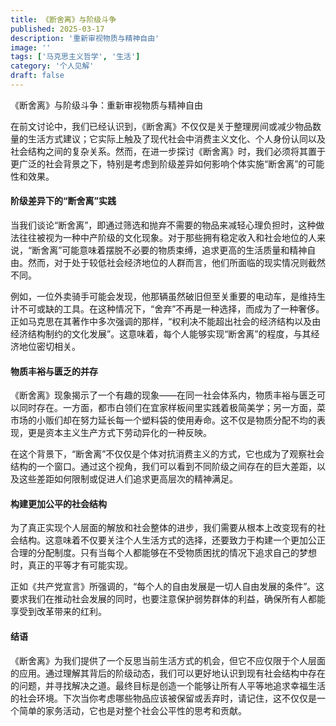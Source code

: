 ```yaml
---
title: 《断舍离》与阶级斗争
published: 2025-03-17
description: '重新审视物质与精神自由'
image: ''
tags: ['马克思主义哲学', '生活']
category: '个人见解'
draft: false 
---
```

《断舍离》与阶级斗争：重新审视物质与精神自由

在前文讨论中，我们已经认识到，《断舍离》不仅仅是关于整理房间或减少物品数量的生活方式建议；它实际上触及了现代社会中消费主义文化、个人身份认同以及社会结构之间的复杂关系。然而，在进一步探讨《断舍离》时，我们必须将其置于更广泛的社会背景之下，特别是考虑到阶级差异如何影响个体实施“断舍离”的可能性和效果。

#### 阶级差异下的“断舍离”实践

当我们谈论“断舍离”，即通过筛选和抛弃不需要的物品来减轻心理负担时，这种做法往往被视为一种中产阶级的文化现象。对于那些拥有稳定收入和社会地位的人来说，“断舍离”可能意味着摆脱不必要的物质束缚，追求更高的生活质量和精神自由。然而，对于处于较低社会经济地位的人群而言，他们所面临的现实情况则截然不同。

例如，一位外卖骑手可能会发现，他那辆虽然破旧但至关重要的电动车，是维持生计不可或缺的工具。在这种情况下，“舍弃”不再是一种选择，而成为了一种奢侈。正如马克思在其著作中多次强调的那样，“权利决不能超出社会的经济结构以及由经济结构制约的文化发展”。这意味着，每个人能够实现“断舍离”的程度，与其经济地位密切相关。

#### 物质丰裕与匮乏的并存

《断舍离》现象揭示了一个有趣的现象——在同一社会体系内，物质丰裕与匮乏可以同时存在。一方面，都市白领们在宜家样板间里实践着极简美学；另一方面，菜市场的小贩们却在努力延长每一个塑料袋的使用寿命。这不仅是物质分配不均的表现，更是资本主义生产方式下劳动异化的一种反映。

在这个背景下，“断舍离”不仅仅是个体对抗消费主义的方式，它也成为了观察社会结构的一个窗口。通过这个视角，我们可以看到不同阶级之间存在的巨大差距，以及这些差距如何限制或促进人们追求更高层次的精神满足。

#### 构建更加公平的社会结构

为了真正实现个人层面的解放和社会整体的进步，我们需要从根本上改变现有的社会结构。这意味着不仅要关注个人生活方式的选择，还要致力于构建一个更加公正合理的分配制度。只有当每个人都能够在不受物质困扰的情况下追求自己的梦想时，真正的平等才有可能实现。

正如《共产党宣言》所强调的，“每个人的自由发展是一切人自由发展的条件”。这要求我们在推动社会发展的同时，也要注意保护弱势群体的利益，确保所有人都能享受到改革带来的红利。

#### 结语

《断舍离》为我们提供了一个反思当前生活方式的机会，但它不应仅限于个人层面的应用。通过理解其背后的阶级动态，我们可以更好地认识到现有社会结构中存在的问题，并寻找解决之道。最终目标是创造一个能够让所有人平等地追求幸福生活的社会环境。下次当你考虑哪些物品应该被保留或丢弃时，请记住，这不仅仅是一个简单的家务活动，它也是对整个社会公平性的思考和贡献。